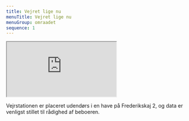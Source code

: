 ```yaml
---
title: Vejret lige nu
menuTitle: Vejret lige nu
menuGroup: omraadet
sequence: 1
---
```

<div class="iframe-container">
  <iframe title="Vejrobservationer på Frederikskaj 2" src="http://ws.meteoware.com/pn_v3_l.php?lg=dk&amp;unit=&amp;fuid=1015289&amp;chk=aa81bd&amp;ut=c&amp;up=hpa&amp;ur=mm&amp;layout=dark" loading="lazy"></iframe>
</div>

Vejrstationen er placeret udendørs i en have på Frederikskaj 2, og data er venligst stillet til rådighed af beboeren.